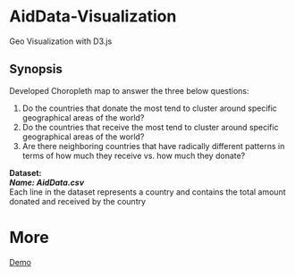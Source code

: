 # AidData-Visualization
Geo Visualization with D3.js
## Synopsis
Developed Choropleth map to answer the three below questions:
1. Do the countries that donate the most tend to cluster around specific geographical areas of the world?
2. Do the countries that receive the most tend to cluster around specific geographical areas of the world?
3. Are there neighboring countries that have radically different patterns in terms of how much they receive vs. how much they donate?

**Dataset:**<br>
***Name: AidData.csv*** <br>
Each line in the dataset represents a country and contains the total amount donated and received by the country

# More
[Demo](https://rahulgaonkar.github.io/AidData-Visualization/)
